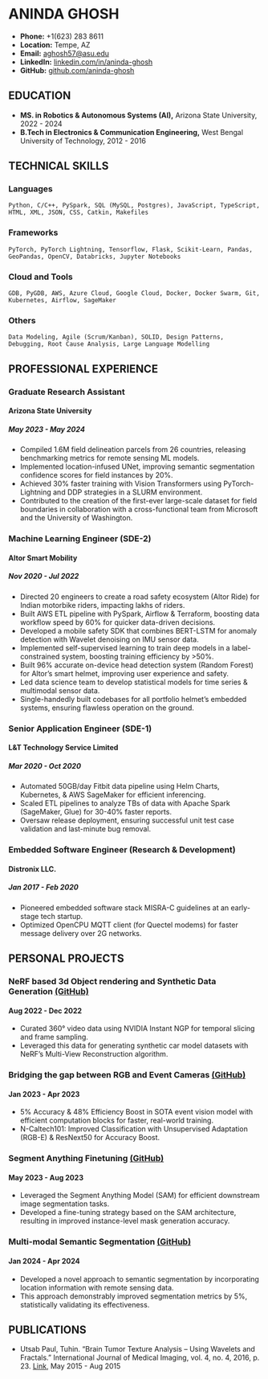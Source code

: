 # ANINDA GHOSH

- **Phone:** +1(623) 283 8611
- **Location:** Tempe, AZ
- **Email:** aghosh57@asu.edu
- **LinkedIn:** [linkedin.com/in/aninda-ghosh](linkedin.com/in/aninda-ghosh)
- **GitHub:** [github.com/aninda-ghosh](github.com/aninda-ghosh)

## EDUCATION

- **MS. in Robotics & Autonomous Systems (AI),**
    Arizona State University, 2022 - 2024
- **B.Tech in Electronics & Communication Engineering,**
    West Bengal University of Technology, 2012 - 2016

## TECHNICAL SKILLS

### Languages

`Python, C/C++, PySpark, SQL (MySQL, Postgres), JavaScript, TypeScript, HTML, XML, JSON, CSS, Catkin, Makefiles`

### Frameworks

`PyTorch, PyTorch Lightning, Tensorflow, Flask, Scikit-Learn, Pandas, GeoPandas, OpenCV, Databricks, Jupyter Notebooks`

### Cloud and Tools

`GDB, PyGDB, AWS, Azure Cloud, Google Cloud, Docker, Docker Swarm, Git, Kubernetes, Airflow, SageMaker`

### Others

`Data Modeling, Agile (Scrum/Kanban), SOLID, Design Patterns, Debugging, Root Cause Analysis, Large Language Modelling`

## PROFESSIONAL EXPERIENCE

### Graduate Research Assistant

#### Arizona State University

##### May 2023 - May 2024

- Compiled 1.6M field delineation parcels from 26 countries, releasing benchmarking metrics for remote sensing ML models.
- Implemented location-infused UNet, improving semantic segmentation confidence scores for field instances by 20%.
- Achieved 30% faster training with Vision Transformers using PyTorch-Lightning and DDP strategies in a SLURM environment.
- Contributed to the creation of the first-ever large-scale dataset for field boundaries in collaboration with a cross-functional team from Microsoft and the University of Washington.

### Machine Learning Engineer (SDE-2)

#### Altor Smart Mobility

##### Nov 2020 - Jul 2022

- Directed 20 engineers to create a road safety ecosystem (Altor Ride) for Indian motorbike riders, impacting lakhs of riders.
- Built AWS ETL pipeline with PySpark, Airflow & Terraform, boosting data workflow speed by 60% for quicker data-driven decisions.
- Developed a mobile safety SDK that combines BERT-LSTM for anomaly detection with Wavelet denoising on IMU sensor data.
- Implemented self-supervised learning to train deep models in a label-constrained system, boosting training efficiency by >50%.
- Built 96% accurate on-device head detection system (Random Forest) for Altor’s smart helmet, improving user experience and safety.
- Led data science team to develop statistical models for time series & multimodal sensor data.
- Single-handedly built codebases for all portfolio helmet’s embedded systems, ensuring flawless operation on the ground.

### Senior Application Engineer (SDE-1)

#### L&T Technology Service Limited

##### Mar 2020 - Oct 2020

- Automated 50GB/day Fitbit data pipeline using Helm Charts, Kubernetes, & AWS SageMaker for efficient inferencing.
- Scaled ETL pipelines to analyze TBs of data with Apache Spark (SageMaker, Glue) for 30-40% faster reports.
- Oversaw release deployment, ensuring successful unit test case validation and last-minute bug removal.

### Embedded Software Engineer (Research & Development)

#### Distronix LLC.

##### Jan 2017 - Feb 2020

- Pioneered embedded software stack MISRA-C guidelines at an early-stage tech startup.
- Optimized OpenCPU MQTT client (for Quectel modems) for faster message delivery over 2G networks.

## PERSONAL PROJECTS

### NeRF based 3d Object rendering and Synthetic Data Generation [(GitHub)](https://github.com/aninda-ghosh/apg-semantic-segmentation)

#### Aug 2022 - Dec 2022

- Curated 360° video data using NVIDIA Instant NGP for temporal slicing and frame sampling.
- Leveraged this data for generating synthetic car model datasets with NeRF’s Multi-View Reconstruction algorithm.

### Bridging the gap between RGB and Event Cameras [(GitHub)](https://github.com/aninda-ghosh/RGB-Event-UDA)

#### Jan 2023 - Apr 2023

- 5% Accuracy & 48% Efficiency Boost in SOTA event vision model with efficient computation blocks for faster, real-world training.
- N-Caltech101: Improved Classification with Unsupervised Adaptation (RGB-E) & ResNext50 for Accuracy Boost.

### Segment Anything Finetuning [(GitHub)](https://github.com/aninda-ghosh/SAM-FineTuning)

#### May 2023 - Aug 2023

- Leveraged the Segment Anything Model (SAM) for efficient downstream image segmentation tasks.
- Developed a fine-tuning strategy based on the SAM architecture, resulting in improved instance-level mask generation accuracy.

### Multi-modal Semantic Segmentation [(GitHub)](https://github.com/aninda-ghosh/lofi)

#### Jan 2024 - Apr 2024

- Developed a novel approach to semantic segmentation by incorporating location information with remote sensing data.
- This approach demonstrably improved segmentation metrics by 5%, statistically validating its effectiveness.

## PUBLICATIONS

- Utsab Paul, Tuhin. “Brain Tumor Texture Analysis – Using Wavelets and Fractals.” International Journal of Medical Imaging, vol. 4, no. 4, 2016, p. 23. [Link](https://doi.org/10.11648/j.ijmi.20160404.11), May 2015 - Aug 2015

